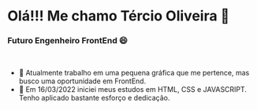 <h1>Olá!!! Me chamo Tércio Oliveira 👋</h1>
<h3>Futuro Engenheiro FrontEnd 😄</h3>
<br>

- 🔭 Atualmente trabalho em uma pequena gráfica que me pertence, mas busco uma oportunidade em FrontEnd.
- 🌱 Em 16/03/2022 iniciei meus estudos em HTML, CSS e JAVASCRIPT. Tenho aplicado bastante esforço e dedicação.
